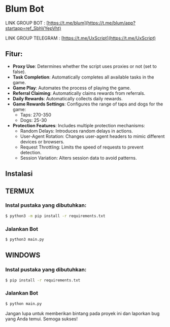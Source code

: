 # Blum Bot

LINK GROUP BOT : [https://t.me/blum](https://t.me/blum/app?startapp=ref_SbhVYepVht)

LINK GROUP TELEGRAM : [https://t.me/UxScript](https://t.me/UxScript)

## Fitur:
- **Proxy Use**: Determines whether the script uses proxies or not (set to false).
- **Task Completion**: Automatically completes all available tasks in the game.
- **Game Play**: Automates the process of playing the game.
- **Referral Claiming**: Automatically claims rewards from referrals.
- **Daily Rewards**: Automatically collects daily rewards.
- **Game Rewards Settings**: Configures the range of taps and dogs for the game:
  - Taps: 270-350
  - Dogs: 25-30
- **Protection Features**: Includes multiple protection mechanisms:
  - Random Delays: Introduces random delays in actions.
  - User-Agent Rotation: Changes user-agent headers to mimic different devices or browsers.
  - Request Throttling: Limits the speed of requests to prevent detection.
  - Session Variation: Alters session data to avoid patterns.

## Instalasi

## TERMUX
### Instal pustaka yang dibutuhkan:
```bash
$ python3 -m pip install -r requirements.txt
```
### Jalankan Bot   
```bash
$ python3 main.py
```

## WINDOWS
### Instal pustaka yang dibutuhkan:
```bash
$ pip install -r requirements.txt
```
### Jalankan Bot   
```bash
$ python main.py
```

Jangan lupa untuk memberikan bintang pada proyek ini dan laporkan bug yang Anda temui. Semoga sukses!
